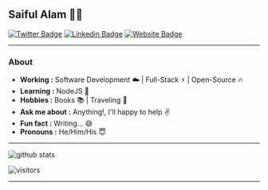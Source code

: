## Saiful Alam 👨‍💻
[![Twitter Badge](https://img.shields.io/badge/-4msar-1ca0f1?style=for-the-badge&logo=twitter&logoColor=white&link=https://twitter.com/4msar)](https://twitter.com/4msar) 
[![Linkedin Badge](https://img.shields.io/badge/-4msar-blue?style=for-the-badge&logo=Linkedin&logoColor=white&link=https://www.linkedin.com/in/4msar/)](https://www.linkedin.com/in/4msar/)
[![Website Badge](https://img.shields.io/badge/-Saiful_Alam-blue?style=for-the-badge&logo=appveyor&logoColor=white&link=https://msar.me/)](https://msar.me/)

---------------------------------------------------------------------------------------------------------------------------------------------------------------------------------
### About
-  **Working :** Software Development :cloud: | Full-Stack :zap: | Open-Source :fire: 
-  **Learning :** NodeJS :beginner: 
-  **Hobbies :** Books :books: | Traveling :ocean:
-  **Ask me about :** Anything!, I'll happy to help :v:
-  **Fun fact :** Writing... :sweat_smile:
-  **Pronouns :** He/Him/His :innocent:

---------------------------------------------------------------------------------------------------------------------------------------------------------------------------------

![github stats](https://github-readme-stats.vercel.app/api?username=4msar&show_icons=true)

![visitors](https://visitor-badge.glitch.me/badge?page_id=4msar) 

---------------------------------------------------------------------------------------------------------------------------------------------------------------------------------
